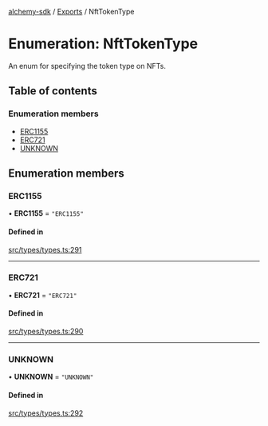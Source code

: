 [alchemy-sdk](../README.md) / [Exports](../modules.md) / NftTokenType

# Enumeration: NftTokenType

An enum for specifying the token type on NFTs.

## Table of contents

### Enumeration members

- [ERC1155](NftTokenType.md#erc1155)
- [ERC721](NftTokenType.md#erc721)
- [UNKNOWN](NftTokenType.md#unknown)

## Enumeration members

### ERC1155

• **ERC1155** = `"ERC1155"`

#### Defined in

[src/types/types.ts:291](https://github.com/alchemyplatform/alchemy-sdk-js/blob/5944626/src/types/types.ts#L291)

___

### ERC721

• **ERC721** = `"ERC721"`

#### Defined in

[src/types/types.ts:290](https://github.com/alchemyplatform/alchemy-sdk-js/blob/5944626/src/types/types.ts#L290)

___

### UNKNOWN

• **UNKNOWN** = `"UNKNOWN"`

#### Defined in

[src/types/types.ts:292](https://github.com/alchemyplatform/alchemy-sdk-js/blob/5944626/src/types/types.ts#L292)
